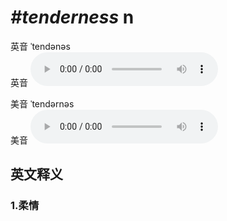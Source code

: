 # ***\#tenderness*** n
英音 ˈtendənəs  
英音
<audio src="./media/tenderness1_AAC.aac" controls="controls"></audio>

美音 ˈtendərnəs  
美音
<audio src="./media/tenderness2_AAC.aac" controls="controls"></audio>



  

英文释义
---
### 1.**柔情**  


